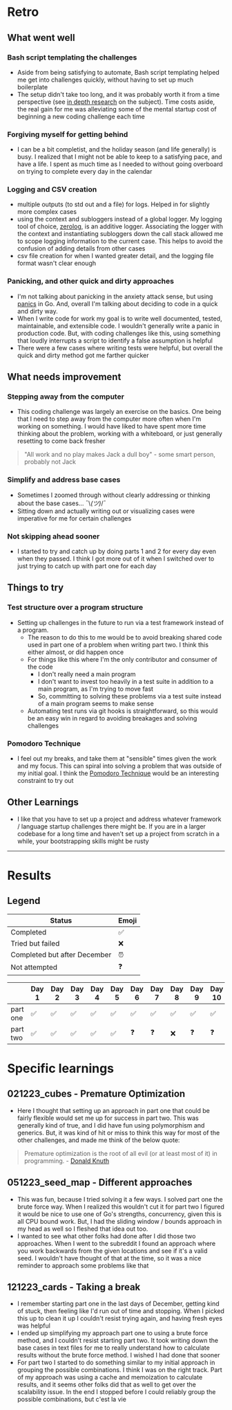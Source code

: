 # Retro

## What went well

### Bash script templating the challenges
- Aside from being satisfying to automate, Bash script templating helped me get into challenges quickly, without having to set up much boilerplate
- The setup didn't take too long, and it was probably worth it from a time perspective (see [in depth research](https://xkcd.com/1205) on the subject). Time costs aside, the real gain for me was alleviating some of the mental startup cost of beginning a new coding challenge each time

### Forgiving myself for getting behind
- I can be a bit completist, and the holiday season (and life generally) is busy. I realized that I might not be able to keep to a satisfying pace, and have a life. I spent as much time as I needed to without going overboard on trying to complete every day in the calendar

### Logging and CSV creation
- multiple outputs (to std out and a file) for logs. Helped in for slightly more complex cases
- using the context and subloggers instead of a global logger. My logging tool of choice, [zerolog](https://pkg.go.dev/github.com/rs/zerolog), is an additive logger. Associating the logger with the context and instantiating subloggers down the call stack allowed me to scope  logging information to the current case. This helps to avoid the confusion of adding details from other cases
- csv file creation for when I wanted greater detail, and the logging file format wasn't clear enough

### Panicking, and other quick and dirty approaches
- I'm not talking about panicking in the anxiety attack sense, but using [panics](https://gobyexample.com/panic) in Go. And, overall I'm talking about deciding to code in a quick and dirty way. 
- When I write code for work my goal is to write well documented, tested, maintainable, and extensible code. I wouldn't generally write a panic in production code. But, with coding challenges like this, using something that loudly interrupts a script to identify a false assumption is helpful
- There were a few cases where writing tests were helpful, but overall the quick and dirty method got me farther quicker 

## What needs improvement

### Stepping away from the computer
- This coding challenge was largely an exercise on the basics. One being that I need to step away from the computer more often when I'm working on something. I would have liked to have spent more time thinking about the problem, working with a whiteboard, or just generally resetting to come back fresher
> "All work and no play makes Jack a dull boy" - some smart person, probably not Jack


### Simplify and address base cases
- Sometimes I zoomed through without clearly addressing or thinking about the base cases... ¯\\_(ツ)_/¯
- Sitting down and actually writing out or visualizing cases were imperative for me for certain challenges

### Not skipping ahead sooner
- I started to try and catch up by doing parts 1 and 2 for every day even when they passed. I think I got more out of it when I switched over to just trying to catch up with part one for each day

## Things to try
### Test structure over a program structure
- Setting up challenges in the future to run via a test framework instead of a program.
  - The reason to do this to me would be to avoid breaking shared code used in part one of a problem when writing part two. I think this either almost, or did happen once
  - For things like this where I'm the only contributor and consumer of the code
    - I don't really need a main program
    - I don't want to invest too heavily in a test suite in addition to a main program, as I'm trying to move fast
    - So, committing to solving these problems via a test suite instead of a main program seems to make sense
  - Automating test runs via git hooks is straightforward, so this would be an easy win in regard to avoiding breakages and solving challenges

### Pomodoro Technique
  - I feel out my breaks, and take them at "sensible" times given the work and my focus. This can spiral into solving a problem that was outside of my initial goal. I think the [Pomodoro Technique](https://en.wikipedia.org/wiki/Pomodoro_Technique) would be an interesting constraint to try out

## Other Learnings
- I like that you have to set up a project and address whatever framework / language startup challenges there might be. If you are in a larger codebase for a long time and haven't set up a project from scratch in a while, your bootstrapping skills might be rusty

---
# Results
## Legend
| Status              | Emoji     |
|---------------------|-----------|
| Completed           | ✅        |
| Tried but failed    | ❌        |
| Completed but after December  | ⏰        |
| Not attempted       | ❓        |


|           | Day 1    | Day 2    | Day 3    | Day 4    | Day 5    | Day 6    | Day 7    | Day 8    | Day 9    | Day 10   | Day 11   | Day 12   |
|-----------|----------|----------|----------|----------|----------|----------|----------|----------|----------|-----------|-----------|-----------|
| part one    | ✅       | ✅       | ✅       | ✅       | ✅       | ✅       | ✅       | ✅       | ✅       | ✅        | ✅        | ⏰        |
| part two    | ✅     | ✅  | ✅     | ✅     | ✅     |    ❓     | ❓  | ❌     | ❓     | ❓      | ❓         | ❌

# Specific learnings

## 021223_cubes - Premature Optimization
- Here I thought that setting up an approach in part one that could be fairly flexible would set me up for success in part two. This was generally kind of true, and I did have fun using polymorphism and generics. But, it was kind of hit or miss to think this way for most of the other challenges, and made me think of the below quote: 
> Premature optimization is the root of all evil (or at least most of it) in programming. - [Donald Knuth](https://en.wikipedia.org/wiki/Donald_Knuth)

## 051223_seed_map - Different approaches
- This was fun, because I tried solving it a few ways. I solved part one the brute force way. When I realized this wouldn't cut it for part two I figured it would be nice to use one of Go's strengths, concurrency, given this is all CPU bound work. But, I had the sliding window / bounds approach in my head as well so I fleshed that idea out too.
- I wanted to see what other folks had done after I did those two approaches. When I went to the subreddit I found an approach where you work backwards from the given locations and see if it's a valid seed. I wouldn't have thought of that at the time, so it was a nice reminder to approach some problems like that

## 121223_cards - Taking a break
- I remember starting part one in the last days of December, getting kind of stuck, then feeling like I'd run out of time and stopping. When I picked this up to clean it up I couldn't resist trying again, and having fresh eyes was helpful
- I ended up simplifying my approach part one to using a brute force method, and I couldn't resist starting part two. It took writing down the base cases in text files for me to really understand how to calculate results without the brute force method. I wished I had done that sooner
- For part two I started to do something similar to my initial approach in grouping the possible combinations. I think I was on the right track. Part of my approach was using a cache and memoization to calculate results, and it seems other folks did that as well to get over the scalability issue. In the end I stopped before I could reliably group the possible combinations, but c'est la vie